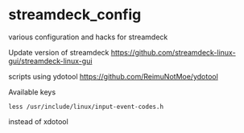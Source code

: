 # streamdeck_config
various configuration and hacks for streamdeck


Update version of streamdeck
https://github.com/streamdeck-linux-gui/streamdeck-linux-gui



scripts using ydotool
https://github.com/ReimuNotMoe/ydotool

Available keys
```
less /usr/include/linux/input-event-codes.h
```


instead of xdotool
